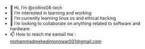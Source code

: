 - 👋 Hi, I’m @collins08-tech
- 👀 I’m interested in learning and working 
- 🌱 I’m currently learning linus os and ethical hacking
- 💞️ I’m looking to collaborate on anything related to software and hardware
- 📫 How to reach me eamail me : mohammadmehedimonowar001@gmail.com

<!---
collins08-tech/collins08-tech is a ✨ special ✨ repository because its `README.md` (this file) appears on your GitHub profile.
You can click the Preview link to take a look at your changes.
--->
